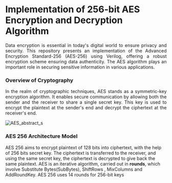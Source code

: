 # Implementation of 256-bit AES Encryption and Decryption Algorithm
<p style="text-align: justify;">
Data encryption is essential in today's digital world to ensure privacy and security. 
This repository presents an implementation of the Advanced Encryption Standard-256 (AES-256) using Verilog,
offering a robust encryption scheme  ensuring data authenticity.
The AES algorithm plays an important role in securing sensitive information in various applications.</p>

### Overview of Cryptography
<p style="text-align: justify;">
In the realm of cryptographic techniques, AES stands as a symmetric-key encryption algorithm. It enables secure communication by allowing both the sender 
and the receiver to share a single secret key. This key is used to encrypt the plaintext at the sender's end and decrypt the ciphertext at the receiver's end.</p>

![AES_abstract_s](https://github.com/Pavanija/Implementation_of_256-bit_AES_Encryption_and_Decryption_Algorithm/assets/140067158/24b40287-c04f-4eb9-b6d7-ddb5763dd245)

### AES 256 Architecture Model
AES 256 aims to encrypt plaintext of 128 bits into ciphertext, with the help of 256 bits secret key.
The ciphertext is transferred to the receiver, and using the same secret key, the ciphertext is
decrypted to give back the same plaintext. AES is an iterative algorithm, carried out in **rounds**,
which involve Substitute Bytes(SubBytes), ShiftRows , MixColumns and AddRoundKey. AES 256 uses 14 rounds for 256-bit keys


